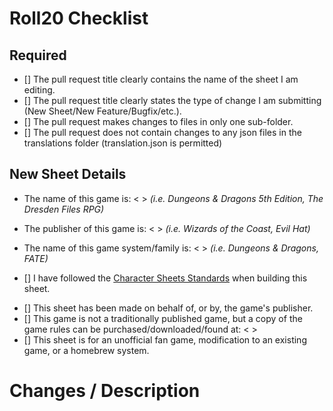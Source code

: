 <!-- ATTENTION: This Pull Request template changed on 03/17/22. Please ensure that you are completing this template to the fullest extent possible. -->

# Roll20 Checklist
## Required

<!-- Check these off by adding an 'x' to each of these boxes. If you fail to meet all these criteria, your PR will be rejected. -->

- [] The pull request title clearly contains the name of the sheet I am editing.
- [] The pull request title clearly states the type of change I am submitting (New Sheet/New Feature/Bugfix/etc.).
- [] The pull request makes changes to files in only one sub-folder.
- [] The pull request does not contain changes to any json files in the translations folder (translation.json is permitted)

## New Sheet Details

<!-- If you are submitting a new sheet to the repository, please fill in any empty spaces indicated by < >. -->

- The name of this game is: <   >  _(i.e. Dungeons & Dragons 5th Edition, The Dresden Files RPG)_
- The publisher of this game is: <   > _(i.e. Wizards of the Coast, Evil Hat)_
- The name of this game system/family is: <   > _(i.e. Dungeons & Dragons, FATE)_

- [] I have followed the [Character Sheets Standards](https://wiki.roll20.net/Building_Character_Sheets#Roll20_Character_Sheets_Repository) when building this sheet.

<!-- Please check any that apply: -->

- [] This sheet has been made on behalf of, or by, the game's publisher.
- [] This game is not a traditionally published game, but a copy of the game rules can be purchased/downloaded/found at: <   >
- [] This sheet is for an unofficial fan game, modification to an existing game, or a homebrew system.

# Changes / Description

<!-- This is an optional step, but detailing the nature of the changes makes it easier for other contributors to track down bugs and fix issues -->




